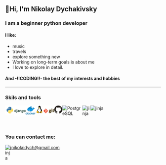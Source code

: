   ## 👋Hi, I'm  Nikolay Dychakivsky


### I am a beginner python developer



#### I like:
- music
- travels
- explore something new
- Working on long-term goals is about me 
-  I love to explore in detail.

#### And -!!CODING!!- the best of my interests and hobbies

___

### Skils and tools
<img align="left" alt="python" width=30x  
      src="https://raw.githubusercontent.com/github/explore/80688e429a7d4ef2fca1e82350fe8e3517d3494d/topics/python/python.png" />
      
<img align="left" alt="django" width=36x  
      src="https://raw.githubusercontent.com/github/explore/7456fdff59816d37ef383a6c8f32a26ff7332db2/topics/django/django.png" />      

<img align="left" alt="docker" width=32px  
      src="https://raw.githubusercontent.com/github/explore/80688e429a7d4ef2fca1e82350fe8e3517d3494d/topics/docker/docker.png" />
 
<img align="left" alt="linux" width=26px  
      src="https://raw.githubusercontent.com/github/explore/80688e429a7d4ef2fca1e82350fe8e3517d3494d/topics/linux/linux.png" />

<img align="left" alt="git" width=35px 
      src="https://raw.githubusercontent.com/github/explore/80688e429a7d4ef2fca1e82350fe8e3517d3494d/topics/git/git.png" />

<img align="left" alt="github" width=26px 
      src="https://raw.githubusercontent.com/github/explore/89bdd9644f44d1b12180fd512b95574fe4c54617/topics/github-api/github-api.png" />

<img align="left" alt="PostgreSQL" width=65px
      src="https://wiki.calculate-linux.org/download_images/original/xpostgresql.jpg.pagespeed.ic.Vi4kLF2JL0.webp" />

<img align="left" alt="jinja" width=26px  
      src="https://upload.wikimedia.org/wikipedia/commons/thumb/1/1d/PyCharm_Icon.svg/120px-PyCharm_Icon.svg.png" />
      
<img align="left" alt="jinja" width=70px  
      src="https://upload.wikimedia.org/wikipedia/commons/thumb/8/87/Jinja_software_logo.svg/200px-Jinja_software_logo.svg.png" />



<br />
<br />
<br />
<br />

### You can contact me:
<img align="left" alt="jinja" width=20
      src="https://cdn.icon-icons.com/icons2/1826/PNG/512/4202011emailgmaillogomailsocialsocialmedia-115677_115624.png" />
nikolaidych@gmail.com


